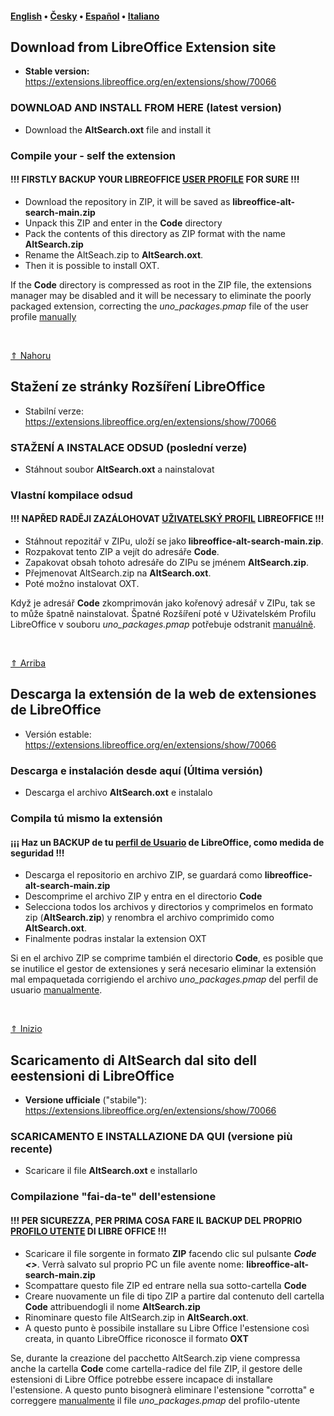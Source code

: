 <h4 id="top"> <a href="#english">English</a> &bull; <a href="#czech">Česky</a> &bull; <a href="#spanish">Español</a> &bull; <a href="#Italian">Italiano</a> </h4>
<h2 id="english">Download from LibreOffice Extension site</h2>
<ul><li><b>Stable version:</b> <a href="https://extensions.libreoffice.org/en/extensions/show/70066">https://extensions.libreoffice.org/en/extensions/show/70066</a></li></ul>
<h3>DOWNLOAD AND INSTALL FROM HERE (latest version)</h3>
<ul><li>Download the <b>AltSearch.oxt</b> file and install it </li></ul>
<h3>Compile your - self the extension</h3>
<h4>!!! FIRSTLY BACKUP YOUR LIBREOFFICE <a href="https://wiki.documentfoundation.org/UserProfile" target=""_blank>USER PROFILE</a> FOR SURE !!!</h4>
<ul>
  <li>Download the repository in ZIP, it will be saved as <b>libreoffice-alt-search-main.zip</b> </li> 
  <li>Unpack this ZIP and enter in the <b>Code</b> directory</li>
  <li>Pack the contents of this directory as ZIP format with the name <b>AltSearch.zip</b>
  <li>Rename the AltSeach.zip to <b>AltSearch.oxt</b>.</li>
  <li>Then it is possible to install OXT.</li>
</ul>
<p>If the <b>Code</b> directory is compressed as root in the ZIP file, the extensions manager may be disabled and it will be necessary to eliminate the poorly packaged extension, correcting the <i>uno_packages.pmap</i> file of the user profile <a href="https://ask.libreoffice.org/t/texmath-does-not-install-under-7-2-6/76151/3">manually</a></p>
<br>

<a id="czech" href="#top">&uArr; Nahoru</a>
<h2>Stažení ze stránky Rozšíření LibreOffice</h2>
<ul><li>Stabilní verze:</b> <a href="https://extensions.libreoffice.org/en/extensions/show/70066">https://extensions.libreoffice.org/en/extensions/show/70066</a></li></ul>
<h3>STAŽENÍ A INSTALACE ODSUD (poslední verze)</h3>
<ul><li>Stáhnout soubor <b>AltSearch.oxt</b> a nainstalovat</li></ul>
<h3>Vlastní kompilace odsud</h3>
<h4>!!! NAPŘED RADĚJI ZAZÁLOHOVAT <a href="https://wiki.documentfoundation.org/UserProfile" target=""_blank>UŽIVATELSKÝ PROFIL</a> LIBREOFFICE !!!</h4>
<ul>
  <li>Stáhnout repozitář v ZIPu, uloží se jako <b>libreoffice-alt-search-main.zip</b>.</li>
  <li>Rozpakovat tento ZIP a vejít do adresáře <b>Code</b>.</li>
  <li>Zapakovat obsah tohoto adresáře do ZIPu se jménem <b>AltSearch.zip</b>.</li>
  <li>Přejmenovat AltSearch.zip na <b>AltSearch.oxt</b>.</li>
  <li>Poté možno instalovat OXT.</li>
</ul>
<p>Když je adresář <b>Code</b> zkomprimován jako kořenový adresář v ZIPu, tak se to může špatně nainstalovat. Špatné Rozšíření poté v Uživatelském Profilu LibreOffice v souboru <i>uno_packages.pmap</i> potřebuje odstranit <a href="https://ask.libreoffice.org/t/texmath-does-not-install-under-7-2-6/76151/3">manuálně</a>.</p>
<br>

<a id="spanish" href="#top">&uArr; Arriba</a></p>
<h2> Descarga la extensión de la web de extensiones de LibreOffice</h2>
<ul><li>Versión estable: <a href="https://extensions.libreoffice.org/en/extensions/show/70066">https://extensions.libreoffice.org/en/extensions/show/70066</a></li></ul>
<h3> Descarga e instalación desde aquí (Última versión)</h3>
<ul><li>Descarga el archivo <b>AltSearch.oxt</b> e instalalo</p></li></ul>
<h3> Compila tú mismo la extensión </h3>
<h4>¡¡¡ Haz un BACKUP de tu <a href="https://wiki.documentfoundation.org/UserProfile" target=""_blank>perfil de Usuario</a> de LibreOffice, como medida de seguridad !!!</h4>
<ul>
  <li> Descarga el repositorio en archivo ZIP, se guardará como <b>libreoffice-alt-search-main.zip</b> </li>
  <li> Descomprime el archivo ZIP y entra en el directorio <b>Code</b> </li>
  <li> Selecciona todos los archivos y directorios y comprimelos en formato zip (<b>AltSearch.zip</b>) y renombra el archivo comprimido como <b>AltSearch.oxt</b>.</li>
  <li> Finalmente podras instalar la extension OXT</li>
</ul>
<p> Si en el archivo ZIP se comprime también el directorio <b>Code</b>, es posible que se inutilice el gestor de extensiones y será necesario eliminar la extensión mal empaquetada corrigiendo el archivo <i>uno_packages.pmap</i> del perfil de usuario <a href="https://ask.libreoffice.org/t/texmath-does-not-install-under-7-2-6/76151/3">manualmente</a>.</p>
<br>

<a id="Italian" href="#top">&uArr; Inizio</a></p>
<h2>Scaricamento di AltSearch dal sito dell eestensioni di LibreOffice</h2>
<ul><li><b>Versione ufficiale</b> ("stabile"): <a href="https://extensions.libreoffice.org/en/extensions/show/70066">https://extensions.libreoffice.org/en/extensions/show/70066</a></li></ul>
<h3>SCARICAMENTO E INSTALLAZIONE DA QUI (versione più recente)</h3>
<ul><li>Scaricare il file <b>AltSearch.oxt</b> e installarlo</li></ul>
<h3>Compilazione "fai-da-te" dell'estensione</h3>
<h4>!!!  PER SICUREZZA, PER PRIMA COSA FARE IL BACKUP DEL PROPRIO <a href="https://wiki.documentfoundation.org/UserProfile" target=""_blank>PROFILO UTENTE</a> DI LIBRE OFFICE !!!</h4>
<ul>
  <li>Scaricare il file sorgente in formato <b>ZIP</b> facendo clic sul pulsante <b><i>Code <></i></b>. Verrà salvato sul proprio PC un file avente nome: <b>libreoffice-alt-search-main.zip</b></li> 
  <li>Scompattare questo file ZIP ed entrare nella sua sotto-cartella <b>Code</b></li>
  <li>Creare nuovamente un file di tipo ZIP a partire dal contenuto dell cartella <b>Code</b> attribuendogli il nome <b>AltSearch.zip</b>
  <li>Rinominare questo file AltSearch.zip in <b>AltSearch.oxt</b>.</li>
  <li>A questo punto è possibile installare su Libre Office l'estensione così creata, in quanto LibreOffice riconosce il formato <b>OXT</b></li>
</ul>
<p>Se, durante la creazione del pacchetto AltSearch.zip viene compressa anche la cartella <b>Code</b> come cartella-radice del file ZIP, il gestore delle estensioni di Libre Office potrebbe essere incapace di installare l'estensione. A questo punto bisognerà eliminare l'estensione "corrotta" e correggere <a href="https://ask.libreoffice.org/t/texmath-does-not-install-under-7-2-6/76151/3">manualmente</a> il file <i>uno_packages.pmap</i> del profilo-utente</p>
<br>
